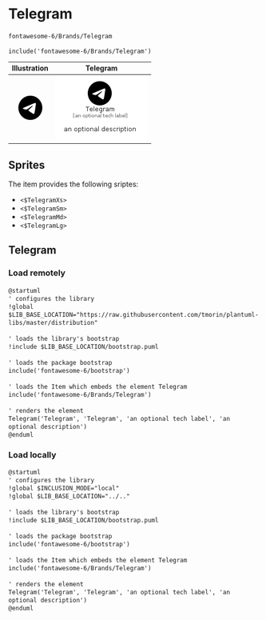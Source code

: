 # Telegram


```text
fontawesome-6/Brands/Telegram
```

```text
include('fontawesome-6/Brands/Telegram')
```



| Illustration | Telegram |
| :---: | :---: |
| ![illustration for Illustration](../../fontawesome-6/Brands/Telegram.png) | ![illustration for Telegram](../../fontawesome-6/Brands/Telegram.Local.png) |



## Sprites
The item provides the following sriptes:

- `<$TelegramXs>`
- `<$TelegramSm>`
- `<$TelegramMd>`
- `<$TelegramLg>`





## Telegram

### Load remotely
```plantuml
@startuml
' configures the library
!global $LIB_BASE_LOCATION="https://raw.githubusercontent.com/tmorin/plantuml-libs/master/distribution"

' loads the library's bootstrap
!include $LIB_BASE_LOCATION/bootstrap.puml

' loads the package bootstrap
include('fontawesome-6/bootstrap')

' loads the Item which embeds the element Telegram
include('fontawesome-6/Brands/Telegram')

' renders the element
Telegram('Telegram', 'Telegram', 'an optional tech label', 'an optional description')
@enduml
```

### Load locally
```plantuml
@startuml
' configures the library
!global $INCLUSION_MODE="local"
!global $LIB_BASE_LOCATION="../.."

' loads the library's bootstrap
!include $LIB_BASE_LOCATION/bootstrap.puml

' loads the package bootstrap
include('fontawesome-6/bootstrap')

' loads the Item which embeds the element Telegram
include('fontawesome-6/Brands/Telegram')

' renders the element
Telegram('Telegram', 'Telegram', 'an optional tech label', 'an optional description')
@enduml
```

